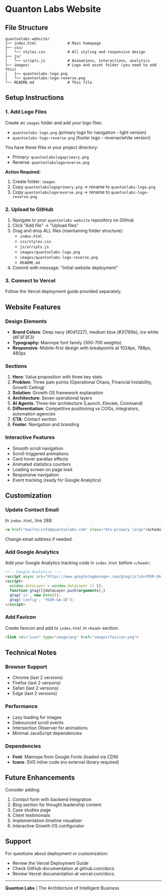 # Quanton Labs Website

## File Structure

```
quantonlabs-website/
├── index.html              # Main homepage
├── css/
│   └── styles.css          # All styling and responsive design
├── js/
│   └── scripts.js          # Animations, interactions, analytics
├── images/                 # Logo and asset folder (you need to add this)
│   ├── quantonlabs-logo.png
│   └── quantonlabs-logo-reverse.png
└── README.md               # This file
```

## Setup Instructions

### 1. Add Logo Files

Create an `images` folder and add your logo files:
- `quantonlabs-logo.png` (primary logo for navigation - light version)
- `quantonlabs-logo-reverse.png` (footer logo - reverse/white version)

You have these files in your project directory:
- Primary: `quantonlabslogoprimary.png`
- Reverse: `quantonlabslogoreverse.png`

**Action Required:**
1. Create folder: `images`
2. Copy `quantonlabslogoprimary.png` → rename to `quantonlabs-logo.png`
3. Copy `quantonlabslogoreverse.png` → rename to `quantonlabs-logo-reverse.png`

### 2. Upload to GitHub

1. Navigate to your `quantonlabs-website` repository on GitHub
2. Click "Add file" → "Upload files"
3. Drag and drop ALL files (maintaining folder structure):
   - `index.html`
   - `css/styles.css`
   - `js/scripts.js`
   - `images/quantonlabs-logo.png`
   - `images/quantonlabs-logo-reverse.png`
   - `README.md`
4. Commit with message: "Initial website deployment"

### 3. Connect to Vercel

Follow the Vercel deployment guide provided separately.

## Website Features

### Design Elements
- **Brand Colors**: Deep navy (#041227), medium blue (#31769e), ice white (#F3F3F3)
- **Typography**: Manrope font family (300-700 weights)
- **Responsive**: Mobile-first design with breakpoints at 1024px, 768px, 480px

### Sections
1. **Hero**: Value proposition with three key stats
2. **Problem**: Three pain points (Operational Chaos, Financial Instability, Growth Ceiling)
3. **Solution**: Growth OS framework explanation
4. **Architecture**: Seven operational layers
5. **AI Agents**: Three-tier architecture (Launch, Elevate, Command)
6. **Differentiation**: Competitive positioning vs COOs, integrators, automation agencies
7. **CTA**: Contact section
8. **Footer**: Navigation and branding

### Interactive Features
- Smooth scroll navigation
- Scroll-triggered animations
- Card hover parallax effects
- Animated statistics counters
- Loading screen on page load
- Responsive navigation
- Event tracking (ready for Google Analytics)

## Customization

### Update Contact Email
In `index.html`, line 288:
```html
<a href="mailto:info@quantonlabs.com" class="btn-primary large">Schedule Assessment</a>
```
Change email address if needed.

### Add Google Analytics
Add your Google Analytics tracking code in `index.html` before `</head>`:
```html
<!-- Google Analytics -->
<script async src="https://www.googletagmanager.com/gtag/js?id=YOUR-GA-ID"></script>
<script>
  window.dataLayer = window.dataLayer || [];
  function gtag(){dataLayer.push(arguments);}
  gtag('js', new Date());
  gtag('config', 'YOUR-GA-ID');
</script>
```

### Add Favicon
Create favicon and add to `index.html` in `<head>` section:
```html
<link rel="icon" type="image/png" href="images/favicon.png">
```

## Technical Notes

### Browser Support
- Chrome (last 2 versions)
- Firefox (last 2 versions)
- Safari (last 2 versions)
- Edge (last 2 versions)

### Performance
- Lazy loading for images
- Debounced scroll events
- Intersection Observer for animations
- Minimal JavaScript dependencies

### Dependencies
- **Font**: Manrope from Google Fonts (loaded via CDN)
- **Icons**: SVG inline code (no external library required)

## Future Enhancements

Consider adding:
1. Contact form with backend integration
2. Blog section for thought leadership content
3. Case studies page
4. Client testimonials
5. Implementation timeline visualizer
6. Interactive Growth OS configurator

## Support

For questions about deployment or customization:
- Review the Vercel Deployment Guide
- Check GitHub documentation at github.com/docs
- Review Vercel documentation at vercel.com/docs

---

**Quanton Labs** | The Architecture of Intelligent Business